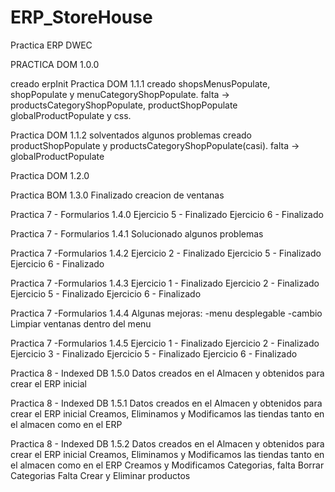 # ERP_StoreHouse
Practica ERP DWEC

PRACTICA DOM 1.0.0

creado erpInit
Practica DOM 1.1.1
creado shopsMenusPopulate, shopPopulate y menuCategoryShopPopulate.
falta -> productsCategoryShopPopulate, productShopPopulate globalProductPopulate y css.

Practica DOM 1.1.2
solventados algunos problemas
creado productShopPopulate y productsCategoryShopPopulate(casi).
falta -> globalProductPopulate

Practica DOM 1.2.0

Practica BOM 1.3.0
Finalizado creacion de ventanas

Practica 7 - Formularios 1.4.0
Ejercicio 5 - Finalizado
Ejercicio 6 - Finalizado

Practica 7 - Formularios 1.4.1
Solucionado algunos problemas

Practica 7 -Formularios 1.4.2
Ejercicio 2 - Finalizado
Ejercicio 5 - Finalizado
Ejercicio 6 - Finalizado

Practica 7 -Formularios 1.4.3
Ejercicio 1 - Finalizado
Ejercicio 2 - Finalizado
Ejercicio 5 - Finalizado
Ejercicio 6 - Finalizado

Practica 7 -Formularios 1.4.4
Algunas mejoras:
-menu desplegable
-cambio Limpiar ventanas dentro del menu

Practica 7 -Formularios 1.4.5
Ejercicio 1 - Finalizado
Ejercicio 2 - Finalizado
Ejercicio 3 - Finalizado
Ejercicio 5 - Finalizado
Ejercicio 6 - Finalizado

Practica 8 - Indexed DB 1.5.0
Datos creados en el Almacen y obtenidos para crear el ERP inicial

Practica 8 - Indexed DB 1.5.1
Datos creados en el Almacen y obtenidos para crear el ERP inicial
Creamos, Eliminamos y Modificamos las tiendas tanto en el almacen como en el ERP

Practica 8 - Indexed DB 1.5.2
Datos creados en el Almacen y obtenidos para crear el ERP inicial
Creamos, Eliminamos y Modificamos las tiendas tanto en el almacen como en el ERP
Creamos y Modificamos Categorias, falta Borrar Categorias
Falta Crear y Eliminar productos